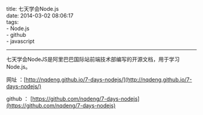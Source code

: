 title: 七天学会Node.js       
date: 2014-03-02 08:06:17  
tags:   
    - Node.js  
    - github     
    - javascript       
 
---

七天学会NodeJS是阿里巴巴国际站前端技术部编写的开源文档，用于学习 Node.js。

网址 ：[http://nqdeng.github.io/7-days-nodejs/](http://nqdeng.github.io/7-days-nodejs/)

github ： [https://github.com/nqdeng/7-days-nodejs](https://github.com/nqdeng/7-days-nodejs)